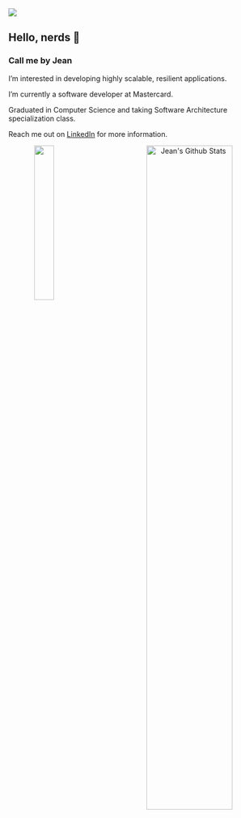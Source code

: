 
<img src="https://user-images.githubusercontent.com/73097560/115834477-dbab4500-a447-11eb-908a-139a6edaec5c.gif">

## Hello, nerds 🖖


### Call me by Jean
  
  I’m interested in developing highly scalable, resilient applications.
  
  I’m currently a software developer at Mastercard.

  Graduated in Computer Science and taking Software Architecture specialization class.
  
  Reach me out on [LinkedIn](https://www.linkedin.com/in/jean-duarte-9931a39b/) for more information.


<div width="100%" align="center">
     <img width="58%" align="right" src="https://github-readme-stats.vercel.app/api?username=JeanDuarte00&include_all_commits=true&count_private=true&show_icons=true&line_height=20&theme=radical" alt="Jean's Github Stats">
 
    
<img align="left" width="28%" src="https://github-readme-stats.vercel.app/api/top-langs/?username=JeanDuarte00&theme=radical&&langs_count=15&layout=compact&hide_border=false&hide_progress=false" />
</div>

